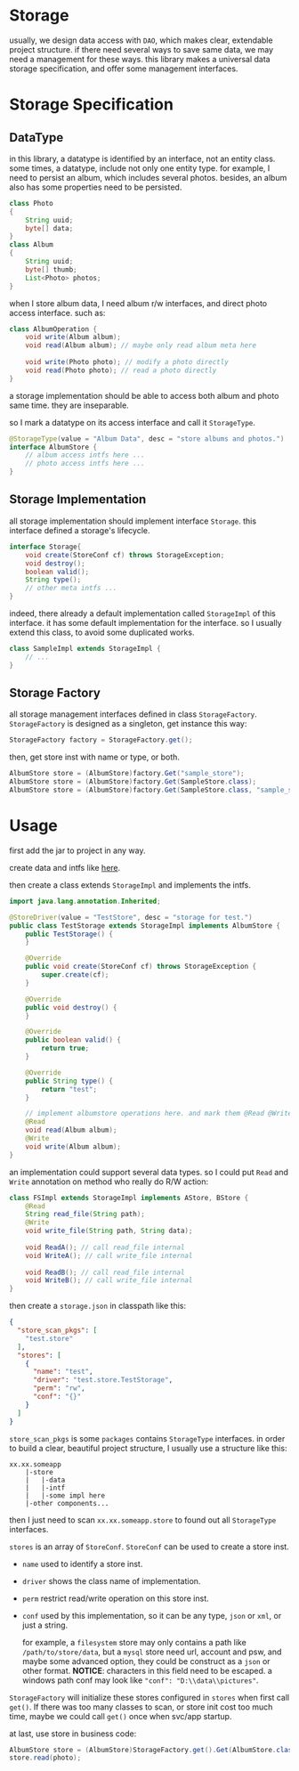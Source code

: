 # Storage
usually, we design data access with `DAO`, which makes clear, extendable project structure.
if there need several ways to save same data, we may need a management for these ways. this library makes a universal data storage specification, and offer some management interfaces.

# Storage Specification
## DataType
in this library, a datatype is identified by an interface, not an entity class.
some times, a datatype, include not only one entity type.
for example, I need to persist an album, which includes several photos. besides, an album also has some properties need to be persisted.
```java
class Photo
{
    String uuid;
    byte[] data;
}
class Album
{
    String uuid;
    byte[] thumb;
    List<Photo> photos;
}
```
when I store album data, I need album r/w interfaces, and direct photo access interface. such as:
```java
class AlbumOperation {
    void write(Album album);
    void read(Album album); // maybe only read album meta here
    
    void write(Photo photo); // modify a photo directly
    void read(Photo photo); // read a photo directly
}
```
a storage implementation should be able to access both album and photo same time. they are inseparable.

so I mark a datatype on its access interface and call it `StorageType`.
```java
@StorageType(value = "Album Data", desc = "store albums and photos.")
interface AlbumStore {
    // album access intfs here ...
    // photo access intfs here ...
}
```
## Storage Implementation
all storage implementation should implement interface `Storage`.
this interface defined a storage's lifecycle.
```java
interface Storage{
    void create(StoreConf cf) throws StorageException;
    void destroy();
    boolean valid();
    String type();
    // other meta intfs ...
}
```
indeed, there already a default implementation called `StorageImpl` of this interface. it has some default implementation for the interface.
so I usually extend this class, to avoid some duplicated works.
```java
class SampleImpl extends StorageImpl {
    // ...
}
```
## Storage Factory
all storage management interfaces defined in class `StorageFactory`. `StorageFactory` is designed as a singleton, get instance this way:
```java
StorageFactory factory = StorageFactory.get();
```
then, get store inst with name or type, or both.
```java
AlbumStore store = (AlbumStore)factory.Get("sample_store");
AlbumStore store = (AlbumStore)factory.Get(SampleStore.class);
AlbumStore store = (AlbumStore)factory.Get(SampleStore.class, "sample_store");
```

# Usage
first add the jar to project in any way.

create data and intfs like [here](#DataType).

then create a class extends `StorageImpl` and implements the intfs.

```java
import java.lang.annotation.Inherited;

@StoreDriver(value = "TestStore", desc = "storage for test.")
public class TestStorage extends StorageImpl implements AlbumStore {
    public TestStorage() {
    }

    @Override
    public void create(StoreConf cf) throws StorageException {
        super.create(cf);
    }

    @Override
    public void destroy() {
    }

    @Override
    public boolean valid() {
        return true;
    }

    @Override
    public String type() {
        return "test";
    }

    // implement albumstore operations here. and mark them @Read @Write.
    @Read
    void read(Album album);
    @Write
    void write(Album album);
}
```
an implementation could support several data types. so I could put `Read` and `Write` annotation on method who really do R/W action:
```java
class FSImpl extends StorageImpl implements AStore, BStore {
    @Read
    String read_file(String path);
    @Write
    void write_file(String path, String data);
    
    void ReadA(); // call read_file internal
    void WriteA(); // call write_file internal
    
    void ReadB(); // call read_file internal
    void WriteB(); // call write_file internal
}
```

then create a `storage.json` in classpath like this:
```json
{
  "store_scan_pkgs": [
    "test.store"
  ],
  "stores": [
    {
      "name": "test",
      "driver": "test.store.TestStorage",
      "perm": "rw",
      "conf": "{}"
    }
  ]
}
```
`store_scan_pkgs` is some `packages` contains `StorageType` interfaces.
in order to build a clear, beautiful project structure, I usually use a structure like this:
```
xx.xx.someapp
    |-store
    |   |-data
    |   |-intf
    |   |-some impl here
    |-other components...
```
then I just need to scan `xx.xx.someapp.store` to found out all `StorageType` interfaces.

`stores` is an array of `StoreConf`. `StoreConf` can be used to create a store inst.
- `name` used to identify a store inst.

- `driver` shows the class name of implementation.

- `perm` restrict read/write operation on this store inst.

- `conf` used by this implementation, so it can be any type, `json` or `xml`, or just a string.

  for example, a `filesystem` store may only contains a path like `/path/to/store/data`, but a `mysql` store need url, account and psw, and maybe some advanced option, they could be construct as a `json` or other format.
  **NOTICE**: characters in this field need to be escaped. a windows path conf may look like `"conf": "D:\\data\\pictures"`.

  
`StorageFactory` will initialize these stores configured in `stores` when first call `get()`.
If there was too many classes to scan, or store init cost too much time, maybe we could call `get()` once when svc/app startup.

at last, use store in business code:
```java
AlbumStore store = (AlbumStore)StorageFactory.get().Get(AlbumStore.class);
store.read(photo);
```